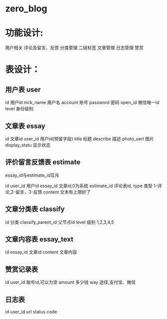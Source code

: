# zero_blog


# 功能设计:
用户相关
评论及留言、反馈
分类管理 二级标签
文章管理
日志管理
赞赏

# 表设计：
## 用户表 user
id         用户id
nick_name  用户名
account    账号
password   密码
open_id    微信唯一id
level      身份级别

## 文章表 essay
id               文章id
user_id          用户id(预留字段)
title            标题
describe         描述
photo_uerl       图片
display_statu    显示状态    


## 评价留言反馈表 estimate
essay_id与estimate_id互斥

id
user_id         用户id
essay_id        文章id,0为系统
estimate_id     评论表id, 
type            类型 1-评论,2-留言，3-反馈
content         文本有上限好了

## 文章分类表 classify
id                  分类
classify_parent_id  父节点id
level               级别 1,2,3,4,5

## 文章内容表 essay_text
id
essay_id        文章id
content         文章内容

## 赞赏记录表
id
user_id         账号id,可以为空
amount          多少钱
way             途径,支付宝、微信

## 日志表
id
user_id
url
status
code
